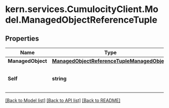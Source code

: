 
# kern.services.CumulocityClient.Model.ManagedObjectReferenceTuple

## Properties

Name | Type | Description | Notes
------------ | ------------- | ------------- | -------------
**ManagedObject** | [**ManagedObjectReferenceTupleManagedObject**](ManagedObjectReferenceTupleManagedObject.md) |  | [optional] 
**Self** | **string** | A URL linking to this resource. | [optional] [readonly] 

[[Back to Model list]](../README.md#documentation-for-models)
[[Back to API list]](../README.md#documentation-for-api-endpoints)
[[Back to README]](../README.md)

